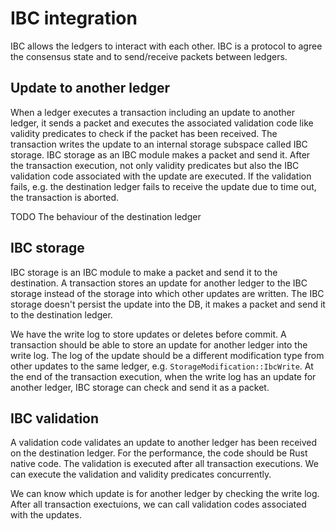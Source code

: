 # IBC integration

IBC allows the ledgers to interact with each other. IBC is a protocol to agree the consensus state and to send/receive packets between ledgers.

## Update to another ledger
When a ledger executes a transaction including an update to another ledger, it sends a packet and executes the associated validation code like validity predicates to check if the packet has been received. The transaction writes the update to an internal storage subspace called IBC storage. IBC storage as an IBC module makes a packet and send it. After the transaction execution, not only validity predicates but also the IBC validation code associated with the update are executed. If the validation fails, e.g. the destination ledger fails to receive the update due to time out, the transaction is aborted.

TODO The behaviour of the destination ledger

## IBC storage
IBC storage is an IBC module to make a packet and send it to the destination. A transaction stores an update for another ledger to the IBC storage instead of the storage into which other updates are written. The IBC storage doesn't persist the update into the DB, it makes a packet and send it to the destination ledger.

We have the write log to store updates or deletes before commit. A transaction should be able to store an update for another ledger into the write log. The log of the update should be a different modification type from other updates to the same ledger, e.g. `StorageModification::IbcWrite`. At the end of the transaction execution, when the write log has an update for another ledger, IBC storage can check and send it as a packet.

## IBC validation
A validation code validates an update to another ledger has been received on the destination ledger. For the performance, the code should be Rust native code. The validation is executed after all transaction executions. We can execute the validation and validity predicates concurrently.

We can know which update is for another ledger by checking the write log. After all transaction exectuions, we can call validation codes associated with the updates.
